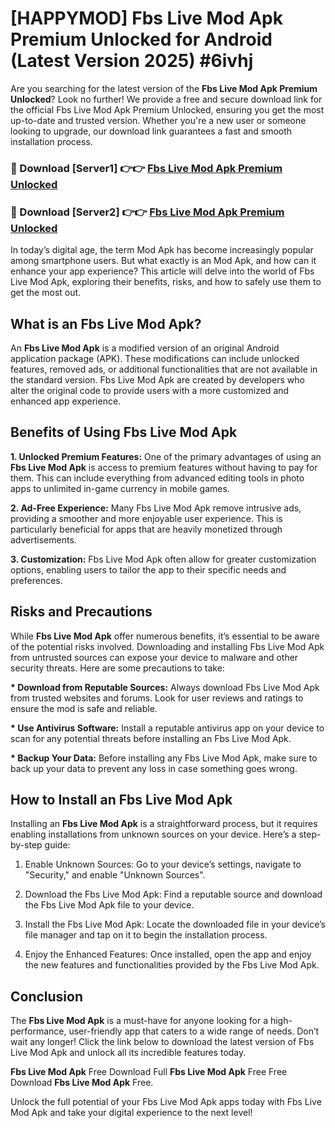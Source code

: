 # [HAPPYMOD] Fbs Live Mod Apk Premium Unlocked for Android (Latest Version 2025) #6ivhj

Are you searching for the latest version of the <strong>Fbs Live Mod Apk Premium Unlocked</strong>? Look no further! We provide a free and secure download link for the official Fbs Live Mod Apk Premium Unlocked, ensuring you get the most up-to-date and trusted version. Whether you're a new user or someone looking to upgrade, our download link guarantees a fast and smooth installation process.


<h3>🔴 Download [Server1] 👉👉 <a href="https://appsnew.pages.dev?q=Fbs+Live+Mod+Apk">Fbs Live Mod Apk Premium Unlocked</a></h3>

<h3>🔴 Download [Server2] 👉👉 <a href="https://appsnew.pages.dev?q=Fbs+Live+Mod+Apk">Fbs Live Mod Apk Premium Unlocked</a></h3>


In today’s digital age, the term Mod Apk has become increasingly popular among smartphone users. But what exactly is an Mod Apk, and how can it enhance your app experience? This article will delve into the world of Fbs Live Mod Apk, exploring their benefits, risks, and how to safely use them to get the most out.


<h2>What is an Fbs Live Mod Apk?</h2>

An <strong>Fbs Live Mod Apk</strong> is a modified version of an original Android application package (APK). These modifications can include unlocked features, removed ads, or additional functionalities that are not available in the standard version. Fbs Live Mod Apk are created by developers who alter the original code to provide users with a more customized and enhanced app experience.


<h2>Benefits of Using Fbs Live Mod Apk</h2>

<strong> 1. Unlocked Premium Features:</strong> One of the primary advantages of using an <strong>Fbs Live Mod Apk</strong> is access to premium features without having to pay for them. This can include everything from advanced editing tools in photo apps to unlimited in-game currency in mobile games.

<strong> 2. Ad-Free Experience:</strong> Many Fbs Live Mod Apk remove intrusive ads, providing a smoother and more enjoyable user experience. This is particularly beneficial for apps that are heavily monetized through advertisements.

<strong> 3. Customization:</strong> Fbs Live Mod Apk often allow for greater customization options, enabling users to tailor the app to their specific needs and preferences.


<h2>Risks and Precautions</h2>

While <strong>Fbs Live Mod Apk</strong> offer numerous benefits, it’s essential to be aware of the potential risks involved. Downloading and installing Fbs Live Mod Apk from untrusted sources can expose your device to malware and other security threats. Here are some precautions to take:

<strong> * Download from Reputable Sources:</strong> Always download Fbs Live Mod Apk from trusted websites and forums. Look for user reviews and ratings to ensure the mod is safe and reliable.

<strong> * Use Antivirus Software:</strong> Install a reputable antivirus app on your device to scan for any potential threats before installing an Fbs Live Mod Apk.

<strong> * Backup Your Data:</strong> Before installing any Fbs Live Mod Apk, make sure to back up your data to prevent any loss in case something goes wrong.


<h2>How to Install an Fbs Live Mod Apk</h2>

Installing an <strong>Fbs Live Mod Apk</strong> is a straightforward process, but it requires enabling installations from unknown sources on your device. Here’s a step-by-step guide:

 1. Enable Unknown Sources: Go to your device’s settings, navigate to "Security," and enable "Unknown Sources".

 2. Download the Fbs Live Mod Apk: Find a reputable source and download the Fbs Live Mod Apk file to your device.

 3. Install the Fbs Live Mod Apk: Locate the downloaded file in your device’s file manager and tap on it to begin the installation process.

 4. Enjoy the Enhanced Features: Once installed, open the app and enjoy the new features and functionalities provided by the Fbs Live Mod Apk.


<h2><strong>Conclusion</strong></h2>

The <strong>Fbs Live Mod Apk</strong> is a must-have for anyone looking for a high-performance, user-friendly app that caters to a wide range of needs. Don’t wait any longer! Click the link below to download the latest version of Fbs Live Mod Apk and unlock all its incredible features today.

<strong>Fbs Live Mod Apk</strong> Free Download Full <strong>Fbs Live Mod Apk</strong> Free Free Download <strong>Fbs Live Mod Apk</strong> Free.

Unlock the full potential of your Fbs Live Mod Apk apps today with Fbs Live Mod Apk and take your digital experience to the next level!